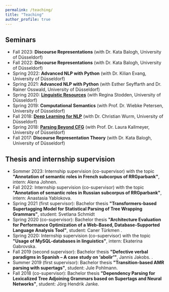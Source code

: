 ```yaml
---
permalink: /teaching/
title: "Teaching"
author_profile: true
---
```


## Seminars

- Fall 2023: **Discourse Representations** (with Dr. Kata Balogh, University of Düsseldorf)
- Fall 2022: **Discourse Representations** (with Dr. Kata Balogh, University of Düsseldorf)
- Spring 2022: **Advanced NLP with Python** (with Dr. Kilian Evang, University of Düsseldorf)
- Spring 2021: **Advanced NLP with Python** (with Esther Seyffarth and Dr. Rainer Osswald, University of Düsseldorf)
- Spring 2020: **[Linguistic Resources](https://user.phil.hhu.de/bladier/linguistic_resources/)** (with Regina Stodden, University of Düsseldorf)
- Spring 2019: **Computational Semantics** (with Prof. Dr. Wiebke Petersen, University of Düsseldorf)
- Fall 2018: **[Deep Learning for NLP](https://user.phil.hhu.de/bladier/deep_learning_nlp/)** (with Dr. Christian Wurm, University of Düsseldorf)
- Spring 2018: **[Parsing Beyond CFG](https://user.phil.hhu.de/kallmeyer/teaching/parsing-beyond-cfg-sommer-2018/)** (with Prof. Dr. Laura Kallmeyer, University of Düsseldorf)
- Fall 2017: **Discourse Representation Theory** (with Dr. Kata Balogh, University of Düsseldorf)

## Thesis and internship supervision 

- Sommer 2023: Internship supervision (co-supervisor) with the topic **"Annotation of semantic roles in French subcorpus of RRGparbank"**, intern: Alena Johnen.
- Fall 2022: Internship supervision (co-supervisor) with the topic **"Annotation of semantic roles in Russian subcorpus of RRGparbank"**, intern: Anastasia Yablokova.
- Spring 2021 (first supervisor): Bachelor thesis **"Transformers-based Supertagging Model for Statistical Parsing of Tree Wrapping Grammars"**, student: Svetlana Schmidt
- Spring 2020 (co-supervisor): Bachelor thesis **"Architecture Evaluation for Performance Optimization of a Web-Based, Database-Supported Language Analysis Tool"**, student: Caner Türkmen .
- Spring 2020: Internship supervision (co-supervisor) with the topic **"Usage of MySQL-databases in linguistics"**, intern: Ekaterina Gabrovska.
- Fall 2019 (second supervisor): Bachelor thesis **"Defective verbal paradigms in Spanish – A case study on ‘abolir'"**, Jannis Jakobs. .
- Summer 2019 (first supervisor): Bachelor thesis **"Transition-based AMR parsing with supertags"**, student: Jule Pohlmann.
- Fall 2018 (co-supervisor): Bachelor thesis **"Dependency Parsing for Lexicalized Tree Adjoining Grammars based on Supertags and Neural Networks"**, student: Jörg Hendrik Janke.